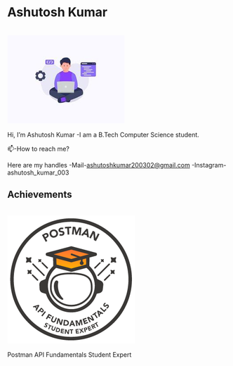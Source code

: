 # Ashutosh Kumar
<br/>
<img src="./programmers.jpg" alt="Programmers">
<br/>
<p>Hi, I’m Ashutosh Kumar -I am a B.Tech Computer Science student.<p/> 
 <p>📫-How to reach me?</p>
<p>Here are my handles -Mail-<a href="mailto:ashutoshkumar200302@gmail.com">ashutoshkumar200302@gmail.com</a> -Instagram-ashutosh_kumar_003</p>

## Achievements
</br>
<img src="./PostmanBadge.png" alt="Postman">
<p>Postman API Fundamentals Student Expert</p>

<!--
**AshutoshKumar0206/AshutoshKumar0206** is a ✨ _special_ ✨ repository because its `README.md` (this file) appears on your GitHub profile.

Here are some ideas to get you started:

- 🔭 I’m currently working on ...
- 🌱 I’m currently learning ...
- 👯 I’m looking to collaborate on ...
- 🤔 I’m looking for help with ...
- 💬 Ask me about ...
- 📫 How to reach me: ...
- 😄 Pronouns: ...
- ⚡ Fun fact: ...
-->
